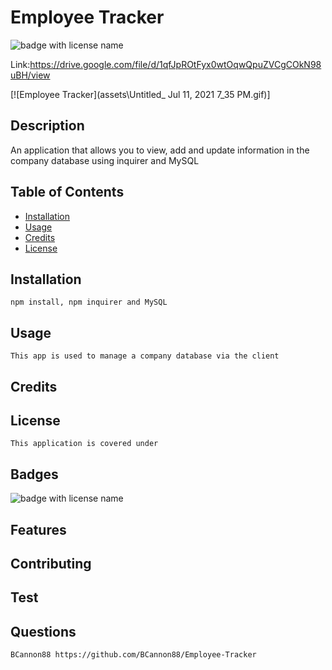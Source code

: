 # **Employee Tracker**

  <img src="https://img.shields.io/badge/mybadge--blue" alt="badge with license name"/>

  Link:https://drive.google.com/file/d/1qfJpROtFyx0wtOqwQpuZVCgCOkN98uBH/view
  
 [![Employee Tracker](assets\Untitled_ Jul 11, 2021 7_35 PM.gif)]

  ## Description

   An application that allows you to view, add and update information in the company database using inquirer and MySQL

  ## Table of Contents        
   * [Installation](#Installation)
   * [Usage](#Usage)       
   * [Credits](#Credits)       
   * [License](#License)   
       
   ## Installation

    npm install, npm inquirer and MySQL       

   ## Usage

    This app is used to manage a company database via the client       

   ## Credits

           

   ## License

    This application is covered under        

   ## Badges

   <img src="https://img.shields.io/badge/mybadge--blue" alt="badge with license name"/>      
 
   ## Features

           

   ## Contributing

           

   ## Test

        
    
   ## Questions
    BCannon88 https://github.com/BCannon88/Employee-Tracker